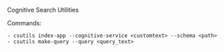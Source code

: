 ﻿Cognitive Search Utilities

Commands:

	- csutils index-app --cognitive-service <customtext> --schema <path>
	- csutils make-query --query <query_text>